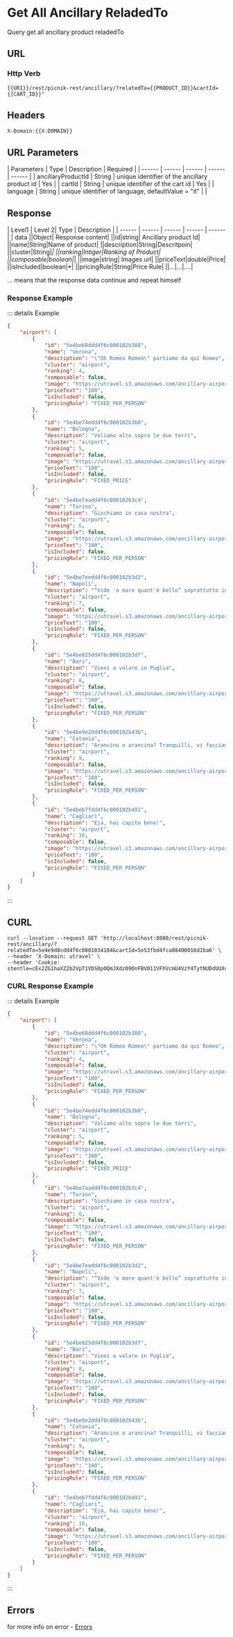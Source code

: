 # Get All Ancillary ReladedTo
Query get all ancillary product reladedTo


## URL
### Http Verb <Badge text="GET" vertical="middle"/>

```
{{URI}}/rest/picnik-rest/ancillary/?relatedTo={{PRODUCT_ID}}&cartId={{CART_ID}}"
``` 

## Headers
```
X-Domain:{{X-DOMAIN}}
```

## URL Parameters
| Parameters | Type | Description | Required | 
| ------ | ------ | ------ | ------ | ------ |
| ancillaryProductId | String | unique identifier of the ancillary product id | Yes | 
| cartId | String | unique identifier of the cart id | Yes | 
| language | String | unique identifier of language, defaultValue = "it" | |

## Response
| Level1 | Level 2| Type | Description |
| ------ | ------ | ------ | ------ | ------ |
| data ||Object| Response content|
||id|string| Ancillary product Id|
||name|String|Name of product|
||description|String|Descritpoin|
||cluster|String|*|
||ranking|Intiger|Ranking of Product|
||composable|boolean|*|
||image|string| Images url|
||priceText|double|Price|
||isIncluded|boolean|*|
||pricingRule|String|Price Rule|
||...|...|....|

... means that the response data continue and repeat himself

### Response Example
::: details Example
```json
{
    "airport": [
        {
            "id": "5e4be68ddd4f6c000102b388",
            "name": "Verona",
            "description": "\"Oh Romeo Romeo\" partiamo da qui Romeo",
            "cluster": "airport",
            "ranking": 4,
            "composable": false,
            "image": "https://utravel.s3.amazonaws.com/ancillary-airport-verona.svg",
            "priceText": "100",
            "isIncluded": false,
            "pricingRule": "FIXED_PER_PERSON"
        },
        {
            "id": "5e4be74edd4f6c000102b3b0",
            "name": "Bologna",
            "description": "Voliamo alto sopra le due torri",
            "cluster": "airport",
            "ranking": 5,
            "composable": false,
            "image": "https://utravel.s3.amazonaws.com/ancillary-airport-bologna.svg",
            "priceText": "100",
            "isIncluded": false,
            "pricingRule": "FIXED_PRICE"
        },
        {
            "id": "5e4be7aadd4f6c000102b3c4",
            "name": "Torino",
            "description": "Giochiamo in casa nostra",
            "cluster": "airport",
            "ranking": 6,
            "composable": false,
            "image": "https://utravel.s3.amazonaws.com/ancillary-airport-torino.svg",
            "priceText": "100",
            "isIncluded": false,
            "pricingRule": "FIXED_PER_PERSON"
        },
        {
            "id": "5e4be7eedd4f6c000102b3d2",
            "name": "Napoli",
            "description": "“Vide 'o mare quant'è bello” soprattutto in aereo",
            "cluster": "airport",
            "ranking": 7,
            "composable": false,
            "image": "https://utravel.s3.amazonaws.com/ancillary-airport-napoli.svg",
            "priceText": "100",
            "isIncluded": false,
            "pricingRule": "FIXED_PER_PERSON"
        },
        {
            "id": "5e4be825dd4f6c000102b3df",
            "name": "Bari",
            "description": "Vieni a volare in Puglia",
            "cluster": "airport",
            "ranking": 8,
            "composable": false,
            "image": "https://utravel.s3.amazonaws.com/ancillary-airport-bari.svg",
            "priceText": "100",
            "isIncluded": false,
            "pricingRule": "FIXED_PER_PERSON"
        },
        {
            "id": "5e4be9e2dd4f6c000102b43b",
            "name": "Catania",
            "description": "Arancino o arancina? Tranquilli, vi facciamo volare tutti!",
            "cluster": "airport",
            "ranking": 9,
            "composable": false,
            "image": "https://utravel.s3.amazonaws.com/ancillary-airport-catania.svg",
            "priceText": "100",
            "isIncluded": false,
            "pricingRule": "FIXED_PER_PERSON"
        },
        {
            "id": "5e4beb7fdd4f6c000102b491",
            "name": "Cagliari",
            "description": "Eja, hai capito bene!",
            "cluster": "airport",
            "ranking": 10,
            "composable": false,
            "image": "https://utravel.s3.amazonaws.com/ancillary-airport-cagliari.svg",
            "priceText": "100",
            "isIncluded": false,
            "pricingRule": "FIXED_PER_PERSON"
        }
    ]
}
```
:::

## CURL
```
curl --location --request GET 'http://localhost:8080/rest/picnik-rest/ancillary/?relatedTo=5e4e9d8cdd4f6c0001034104&cartId=5e53fbd4fca08400016d1ba6' \
--header 'X-Domain: utravel' \
--header 'Cookie: stentle=cEx2ZG1haXZ2b2VpT1VDS0pOQmJXdz09OnFBV011VFhVcmU4VzY4TytNUDdUUXc9PQ'
```

### CURL Response Example
::: details Example
```json
{
    "airport": [
        {
            "id": "5e4be68ddd4f6c000102b388",
            "name": "Verona",
            "description": "\"Oh Romeo Romeo\" partiamo da qui Romeo",
            "cluster": "airport",
            "ranking": 4,
            "composable": false,
            "image": "https://utravel.s3.amazonaws.com/ancillary-airport-verona.svg",
            "priceText": "100",
            "isIncluded": false,
            "pricingRule": "FIXED_PER_PERSON"
        },
        {
            "id": "5e4be74edd4f6c000102b3b0",
            "name": "Bologna",
            "description": "Voliamo alto sopra le due torri",
            "cluster": "airport",
            "ranking": 5,
            "composable": false,
            "image": "https://utravel.s3.amazonaws.com/ancillary-airport-bologna.svg",
            "priceText": "100",
            "isIncluded": false,
            "pricingRule": "FIXED_PRICE"
        },
        {
            "id": "5e4be7aadd4f6c000102b3c4",
            "name": "Torino",
            "description": "Giochiamo in casa nostra",
            "cluster": "airport",
            "ranking": 6,
            "composable": false,
            "image": "https://utravel.s3.amazonaws.com/ancillary-airport-torino.svg",
            "priceText": "100",
            "isIncluded": false,
            "pricingRule": "FIXED_PER_PERSON"
        },
        {
            "id": "5e4be7eedd4f6c000102b3d2",
            "name": "Napoli",
            "description": "“Vide 'o mare quant'è bello” soprattutto in aereo",
            "cluster": "airport",
            "ranking": 7,
            "composable": false,
            "image": "https://utravel.s3.amazonaws.com/ancillary-airport-napoli.svg",
            "priceText": "100",
            "isIncluded": false,
            "pricingRule": "FIXED_PER_PERSON"
        },
        {
            "id": "5e4be825dd4f6c000102b3df",
            "name": "Bari",
            "description": "Vieni a volare in Puglia",
            "cluster": "airport",
            "ranking": 8,
            "composable": false,
            "image": "https://utravel.s3.amazonaws.com/ancillary-airport-bari.svg",
            "priceText": "100",
            "isIncluded": false,
            "pricingRule": "FIXED_PER_PERSON"
        },
        {
            "id": "5e4be9e2dd4f6c000102b43b",
            "name": "Catania",
            "description": "Arancino o arancina? Tranquilli, vi facciamo volare tutti!",
            "cluster": "airport",
            "ranking": 9,
            "composable": false,
            "image": "https://utravel.s3.amazonaws.com/ancillary-airport-catania.svg",
            "priceText": "100",
            "isIncluded": false,
            "pricingRule": "FIXED_PER_PERSON"
        },
        {
            "id": "5e4beb7fdd4f6c000102b491",
            "name": "Cagliari",
            "description": "Eja, hai capito bene!",
            "cluster": "airport",
            "ranking": 10,
            "composable": false,
            "image": "https://utravel.s3.amazonaws.com/ancillary-airport-cagliari.svg",
            "priceText": "100",
            "isIncluded": false,
            "pricingRule": "FIXED_PER_PERSON"
        }
    ]
}
```
:::

## Errors
for more info on error - [Errors ](/1.0.0/errors.html)